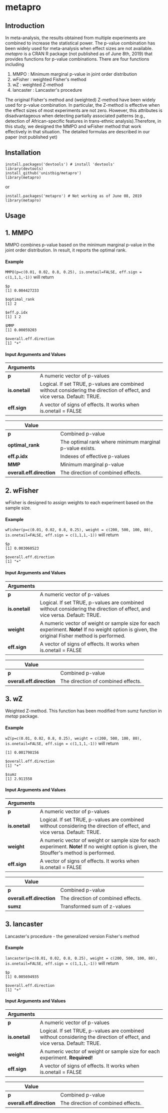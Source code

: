 # metapro


## Introduction
In meta-analysis, the results obtained from multiple experiments are combined to increase the statistical power. The p-value combination has been widely used for meta-analysis when effect sizes are not available. 
<i>metapro </i> is a CRAN R package (not published as of June 8th, 2019) that provides functions for p-value combinations. There are four functions including

1. MMPO : Minimum marginal p-value in joint order distribution
2. wFisher : weighted Fisher's method
3. wZ : weighted Z-method
4. lancaster : Lancaster's procedure

The original Fisher's method and (weighted) Z-method have been widely used for p-value combination. In particular, the Z-method is effective when the effect sizes of most experiments are not zero. However, this attributes is disadvantageous when detecting partially associated patterns (e.g., detection of African-specific features in trans-ethnic analysis).Therefore, in this study, we designed the MMPO and wFisher method that work effectively in that situation. The detailed formulas are described in our paper (not published yet)
  
## Installation 
```
install.packages('devtools') # install 'devtools'
library(devtools)
install_github('unistbig/metapro')
library(metapro)
```
or 
```
install.packages('metapro') # Not working as of June 08, 2019
library(metapro)
```

## Usage

__1. MMPO__
-----
MMPO combines p-value based on the minimum marginal p-value in the joint order distribution. In result, it reports the optimal rank. 
#### Example
`MMPO(p=c(0.01, 0.02, 0.8, 0.25), is.onetail=FALSE, eff.sign = c(1,1,1,-1))`
will return

```
$p
[1] 0.004427233

$optimal_rank
[1] 2

$eff.p.idx
[1] 1 2

$MMP
[1] 0.00059203

$overall.eff.direction
[1] "+"
```
#### Input Arguments and Values
|<b>Arguments</b>|   |
|---|---|
| <b> p </b>    |  A numeric vector of p-values |
|  <b> is.onetail	</b> |  Logical. If set TRUE, p-values are combined without considering the direction of effect, and vice versa. Default: TRUE. |
|  <b> eff.sign </b>  | A vector of signs of effects. It works when is.onetail = FALSE  |

| <b>Value</b>  	|   |
|---	|---	|
|  <b> p </b> 	|   Combined p-value	|
|  <b> optimal_rank </b>	| The optimal rank where minimum marginal p-value exists.   	|
|   <b> eff.p.idx </b>	|   Indexes of effective p-values 	|
|  <b>MMP</b> 	|   Minimum marginal p-value  	|
|   <b>overall.eff.direction</b>	|  The direction of combined effects. 	|

__2. wFisher__
------
wFisher is designed to assign weights to each experiment based on the sample size. <br>

#### Example
`wFisher(p=c(0.01, 0.02, 0.8, 0.25), weight = c(200, 500, 100, 80), is.onetail=FALSE, eff.sign = c(1,1,1,-1))`
will return

```
$p
[1] 0.003060523

$overall.eff.direction
[1] "+"
```
#### Input Arguments and Values
| Arguments  	|   	|
|---	|---	|
|   <b> p </b>	|   	A numeric vector of p-values	|
|   <b> is.onetail	</b> 	|    Logical. If set TRUE, p-values are combined without considering the direction of effect, and vice versa. Default: TRUE.	|
|   <b> weight </b>	|  A numeric vector of weight or sample size for each experiment. <b>Note! </b> If no weight option is given, the original Fisher method is performed.  	|
|  <b> eff.sign </b> 	| A vector of signs of effects. It works when is.onetail = FALSE  |


| <b>Value</b>  	|   |
|---	|---	|
|  <b> p </b> 	|   Combined p-value	|
|   <b>overall.eff.direction</b>	|  The direction of combined effects. 	|

__3. wZ__
------
Weighted Z-method. This function has been modified from sumz function in <i>metap</i> package. <br>

#### Example
`wZ(p=c(0.01, 0.02, 0.8, 0.25), weight = c(200, 500, 100, 80), is.onetail=FALSE, eff.sign = c(1,1,1,-1))`
will return

```$p
[1] 0.001798156

$overall.eff.direction
[1] "+"

$sumz
[1] 2.911558
```

#### Input Arguments and Values
| Arguments  	|   	|
|---	|---	|
|   <b> p </b>	|   	A numeric vector of p-values	|
|   <b> is.onetail	</b> 	|    Logical. If set TRUE, p-values are combined without considering the direction of effect, and vice versa. Default: TRUE.	|
|   <b> weight </b>	|  A numeric vector of weight or sample size for each experiment. <b>Note! </b> If no weight option is given, the Stouffer's method is performed.  	|
|  <b> eff.sign </b> 	| A vector of signs of effects. It works when is.onetail = FALSE  |

| <b>Value</b>  	|   |
|---	|---	|
|  <b> p </b> 	|   Combined p-value	|
|   <b>overall.eff.direction</b>	|  The direction of combined effects. 	|
|   <b>sumz</b>	|  Transformed sum of z-values 	|


__3. lancaster__
------
Lancaster's procedure - the generalized version Fisher's method <br>

#### Example
`lancaster(p=c(0.01, 0.02, 0.8, 0.25), weight = c(200, 500, 100, 80), is.onetail=FALSE, eff.sign = c(1,1,1,-1))`
will return

```$p
$p
[1] 0.005694935

$overall.eff.direction
[1] "+"
```
#### Input Arguments and Values
| <b>Arguments</b> 	|   	|
|---	|---	|
|   <b> p </b>	|   	A numeric vector of p-values	|
|   <b> is.onetail	</b> 	|    Logical. If set TRUE, p-values are combined without considering the direction of effect, and vice versa. Default: TRUE.	|
|   <b> weight </b>	|  A numeric vector of weight or sample size for each experiment. <b>Required! </b>  	|
|  <b> eff.sign </b> 	| A vector of signs of effects. It works when is.onetail = FALSE  |
  
| <b>Value</b>  	|   |
|---	|---	|
|  <b> p </b> 	|   Combined p-value	|
|   <b>overall.eff.direction</b>	|  The direction of combined effects. 	|
